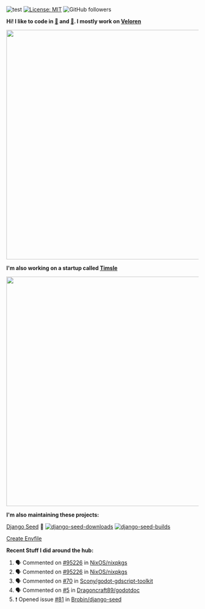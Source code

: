 ![test](https://hits.seeyoufarm.com/api/count/incr/badge.svg?url=https://github.com/AngelOnFira)
[![License: MIT](https://img.shields.io/badge/License-MIT-yellow.svg)](https://opensource.org/licenses/MIT)
![GitHub followers](https://img.shields.io/github/followers/angelonfira?style=social)

**Hi! I like to code in [:crab:](https://www.rust-lang.org/) and [:snake:](https://www.python.org/). I mostly work on [Veloren](https://veloren.net)**

<p align="center">
  <img width="600" src="https://media.discordapp.net/attachments/444005079410802699/730566298073038949/rsz_5f0656b6aa176.png">
</p>

**I'm also working on a startup called [Timsle](https://timsle.com)**

<p align="center">
  <img width="600" src="https://media.discordapp.net/attachments/444005079410802699/730566842674053130/rsz_5f0657242abb4.png">
</p>

**I'm also maintaining these projects:**

[Django Seed](https://github.com/Brobin/django-seed)
:seedling:
[![django-seed-downloads](https://pepy.tech/badge/django-seed)](https://pepy.tech/project/django-seed)
[![django-seed-builds](https://github.com/Brobin/django-seed/workflows/Test/badge.svg)](https://github.com/Brobin/django-seed)

[Create Envfile](https://github.com/SpicyPizza/create-envfile)

**Recent Stuff I did around the hub:**

<!--START_SECTION:activity-->
1. 🗣 Commented on [#95226](https://github.com//NixOS/nixpkgs/issues/95226) in [NixOS/nixpkgs](https://github.com//NixOS/nixpkgs)
2. 🗣 Commented on [#95226](https://github.com//NixOS/nixpkgs/issues/95226) in [NixOS/nixpkgs](https://github.com//NixOS/nixpkgs)
3. 🗣 Commented on [#70](https://github.com//Scony/godot-gdscript-toolkit/issues/70) in [Scony/godot-gdscript-toolkit](https://github.com//Scony/godot-gdscript-toolkit)
4. 🗣 Commented on [#5](https://github.com//Dragoncraft89/godotdoc/issues/5) in [Dragoncraft89/godotdoc](https://github.com//Dragoncraft89/godotdoc)
5. ❗️ Opened issue [#81](https://github.com//Brobin/django-seed/issues/81) in [Brobin/django-seed](https://github.com//Brobin/django-seed)
<!--END_SECTION:activity-->
